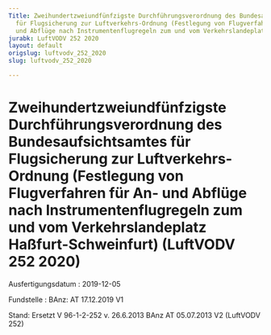 ```yaml
---
Title: Zweihundertzweiundfünfzigste Durchführungsverordnung des Bundesaufsichtsamtes
  für Flugsicherung zur Luftverkehrs-Ordnung (Festlegung von Flugverfahren für An-
  und Abflüge nach Instrumentenflugregeln zum und vom Verkehrslandeplatz Haßfurt-Schweinfurt)
jurabk: LuftVODV 252 2020
layout: default
origslug: luftvodv_252_2020
slug: luftvodv_252_2020

---
```


# Zweihundertzweiundfünfzigste Durchführungsverordnung des Bundesaufsichtsamtes für Flugsicherung zur Luftverkehrs-Ordnung (Festlegung von Flugverfahren für An- und Abflüge nach Instrumentenflugregeln zum und vom Verkehrslandeplatz Haßfurt-Schweinfurt) (LuftVODV 252 2020)

Ausfertigungsdatum
:   2019-12-05

Fundstelle
:   BAnz: AT 17.12.2019 V1

Stand: Ersetzt V 96-1-2-252 v. 26.6.2013 BAnz AT 05.07.2013 V2 (LuftVODV 252)

